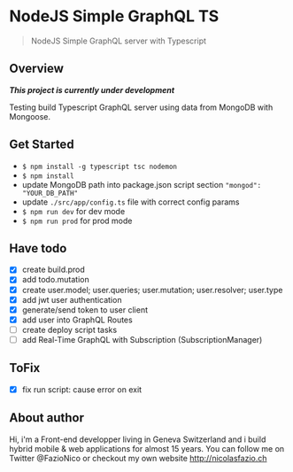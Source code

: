 # NodeJS Simple GraphQL TS
<blockquote>NodeJS Simple GraphQL server with Typescript</blockquote>

## Overview
***This project is currently under development***

Testing build Typescript GraphQL server using data from MongoDB with Mongoose.


## Get Started
- `$ npm install -g typescript tsc nodemon`
- `$ npm install`
- update MongoDB path into package.json script section `"mongod": "YOUR_DB_PATH"`
- update `./src/app/config.ts` file with correct config params
- `$ npm run dev` for dev mode
- `$ npm run prod` for prod mode

## Have todo
- [x] create build.prod
- [x] add todo.mutation
- [x] create user.model; user.queries; user.mutation; user.resolver; user.type
- [x] add jwt user authentication
- [X] generate/send token to user client
- [x] add user into GraphQL Routes
- [ ] create deploy script tasks
- [ ] add Real-Time GraphQL with Subscription (SubscriptionManager)

## ToFix
- [x] fix run script: cause error on exit

## About author
Hi, i'm a Front-end developper living in Geneva Switzerland and i build hybrid mobile & web applications for almost 15 years. You can follow me on Twitter @FazioNico or checkout my own website http://nicolasfazio.ch
